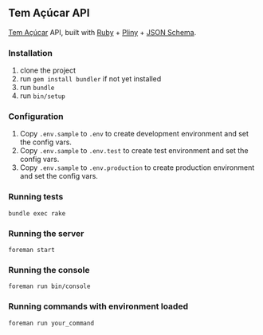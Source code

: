 ## Tem Açúcar API

[Tem Açúcar](http://temacucar.com) API, built with [Ruby](https://www.ruby-lang.org/) + [Pliny](https://github.com/interagent/pliny) + [JSON Schema](http://json-schema.org/).

### Installation

1. clone the project
2. run `gem install bundler` if not yet installed
3. run `bundle`
4. run `bin/setup`

### Configuration

1. Copy `.env.sample` to `.env` to create development environment and set the config vars.
2. Copy `.env.sample` to `.env.test` to create test environment and set the config vars.
3. Copy `.env.sample` to `.env.production` to create production environment and set the config vars.

### Running tests

`bundle exec rake`

### Running the server

`foreman start`

### Running the console

`foreman run bin/console`

### Running commands with environment loaded

`foreman run your_command`
